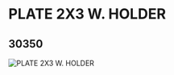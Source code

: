 # PLATE 2X3 W. HOLDER
## 30350
![PLATE 2X3 W. HOLDER](https://lc-www-live-s.legocdn.com/media/bricks/5/2/4142079.jpg)